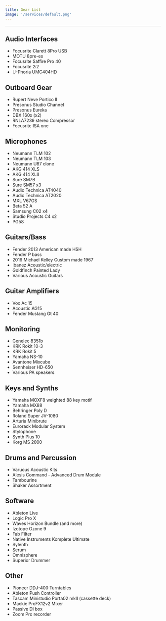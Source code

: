 ```yaml
---
title: Gear List
image: '/services/default.png'
---
```


- - -

## Audio Interfaces
- Focusrite Clarett 8Pro USB
- MOTU 8pre-es
- Focusrite Saffire Pro 40
- Focusrite 2i2
- U-Phoria UMC404HD

## Outboard Gear
- Rupert Neve Portico II
- Presonus Studio Channel
- Presonus Eureka 
- DBX 160x (x2)
- RNLA7239 stereo Compressor
- Focusrite ISA one 

## Microphones
- Neumann TLM 102
- Neumann TLM 103
- Neumann U87 clone
- AKG 414 XLS
- AKG 414 XLII
- Sure SM7B
- Sure SM57 x3
- Audio Technica  AT4040
- Audio Technica  AT2020
- MXL V67GS
- Beta 52 A
- Samsung C02 x4
- Studio Projects C4 x2
- PG58 

## Guitars/Bass
- Fender 2013 American made HSH 
- Fender P bass 
- 2016 Michael Kelley Custom made 1967 
- Ibanez Acoustic/electric
- Goldfinch Painted Lady
- Various Acoustic Guitars

## Guitar Amplifiers
- Vox Ac 15
- Acoustic AG15
- Fender Mustang Gt 40 

## Monitoring
- Genelec 8351b
- KRK Rokit 10-3
- KRK Rokit 5
- Yamaha NS-10
- Avantone Mixcube
- Sennheiser HD-650
- Various PA speakers 

## Keys and Synths
- Yamaha MOXF8 weighted 88 key motif
- Yamaha MX88
- Behringer Poly D
- Roland Super JV-1080
- Arturia Minibrute
- Eurorack Modular System 
- Stylophone
- Synth Plus 10
- Korg MS 2000

## Drums and Percussion
- Varuous Acoustic Kits
- Alesis Command - Advanced Drum Module
- Tambourine 
- Shaker Assortment

## Software
- Ableton Live
- Logic Pro X
- Waves Horizon Bundle (and more)
- Izotope Ozone 9
- Fab Filter
- Native Instruments Komplete Ultimate
- Sylenth
- Serum
- Omnisphere
- Superior Drummer

## Other
- Pioneer DDJ-400 Turntables
- Ableton Push Controller
- Tascam Ministudio Porta02 mkII (cassette deck)
- Mackie ProFX12v2 Mixer
- Passive DI box
- Zoom Pro recorder




